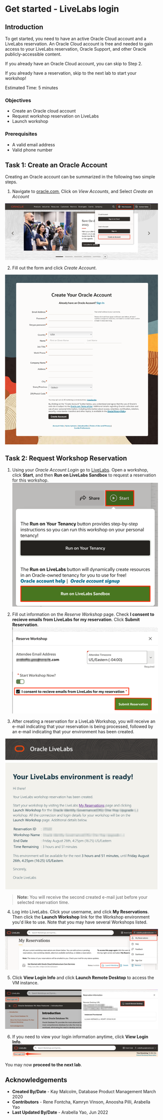 # Get started - LiveLabs login

## Introduction

To get started, you need to have an active Oracle Cloud account and a LiveLabs reservation. An Oracle Cloud account is free and needed to gain access to your LiveLabs reservation, Oracle Support, and other Oracle publicly-accessible content.

If you already have an Oracle Cloud account, you can skip to Step 2.

If you already have a reservation, skip to the next lab to start your workshop!

Estimated Time: 5 minutes

### Objectives

- Create an Oracle cloud account
- Request workshop reservation on LiveLabs
- Launch workshop

### Prerequisites

- A valid email address
- Valid phone number

## Task 1: Create an Oracle Account

Creating an Oracle account can be summarized in the following two simple steps.

1. Navigate to [oracle.com](http://www.oracle.com), Click on *View Accounts*, and Select *Create an Account*

  ![Create account](images/create-account-oracle-1.png " ")

2. Fill out the form and click *Create Account*.

  ![Fill out the form](images/create-account-oracle-2.png " ")

## Task 2: Request Workshop Reservation

1. Using your *Oracle Account Login* go to [LiveLabs](https://developer.oracle.com/livelabs). Open a workshop, click **Start**, and then **Run on LiveLabs Sandbox** to request a reservation for this workshop.
  ![Run on LiveLabs](images/run-on-livelabs.png " ")

2. Fill out information on the *Reserve Workshop* page. Check **I consent to recieve emails from LiveLabs for my reservation**. Click **Submit Reservation**.
  ![Submit Reservation](images/submit-reservation.png " ")

3. After creating a reservation for a LiveLab Workshop, you will receive an e-mail indicating that your reservation is being processed, followed by an e-mail indicating that your environment has been created.

  ![Reservation email](images/livelab-env-created-email.png " ")

  >**Note:** You will receive the second created e-mail just before your selected reservation time.

4. Log into LiveLabs. Click your username, and click **My Reservations**. Then click the **Launch Workshop** link for the Workshop environment you'd like to use. Note that you may have several Workshops listed.

  ![My reservations](images/ll-reservations.png " ")

5. Click **View Login Info** and click **Launch Remote Desktop** to access the VM instance.

  ![Remote Desktop](images/launch-ll-workshop-novnc.png " ")

6. If you need to view your login information anytime, click **View Login Info**.
  ![View Login Info](../need-help/images/view-login-info.png " ")

You may now **proceed to the next lab**.

## Acknowledgements

- **Created By/Date** - Kay Malcolm, Database Product Management March 2020
- **Contributors** - Rene Fontcha, Kamryn Vinson, Anoosha Pilli, Arabella Yao
- **Last Updated By/Date** - Arabella Yao, Jun 2022